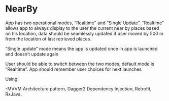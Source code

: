 # NearBy

App has two operational modes, “Realtime" and “Single Update”. “Realtime” allows app to always display to the user the current near by places based on his location, data should be seamlessly updated if user moved by 500 m from the location of last retrieved places. 

“Single update” mode means the app is updated once in app is launched and doesn’t update again 

User should be able to switch between the two modes, default mode is “Realtime”. App should remember user choices for next launches


Using:

-MVVM Architecture pattern,
Dagger2 Dependency Injection,
Retrofit,
RxJava.
